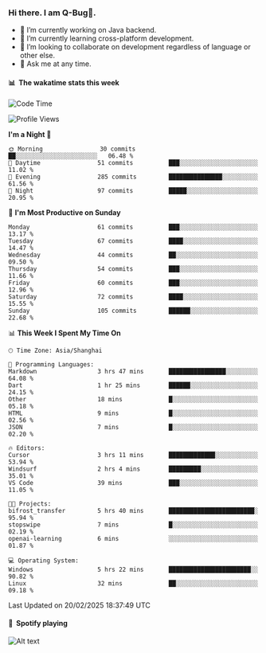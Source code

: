 ### Hi there. I am Q-Bug🐞.

- 🔭 I’m currently working on Java backend.
- 🌱 I’m currently learning cross-platform development.
- 👯 I’m looking to collaborate on development regardless of language or other else.
- 💬 Ask me at any time.

#### 📊 &nbsp;**The wakatime stats this week**  
<!--START_SECTION:waka-->
![Code Time](http://img.shields.io/badge/Code%20Time-249%20hrs%204%20mins-blue)

![Profile Views](http://img.shields.io/badge/Profile%20Views-0-blue)

**I'm a Night 🦉** 

```text
🌞 Morning                30 commits          ██░░░░░░░░░░░░░░░░░░░░░░░   06.48 % 
🌆 Daytime                51 commits          ███░░░░░░░░░░░░░░░░░░░░░░   11.02 % 
🌃 Evening                285 commits         ███████████████░░░░░░░░░░   61.56 % 
🌙 Night                  97 commits          █████░░░░░░░░░░░░░░░░░░░░   20.95 % 
```
📅 **I'm Most Productive on Sunday** 

```text
Monday                   61 commits          ███░░░░░░░░░░░░░░░░░░░░░░   13.17 % 
Tuesday                  67 commits          ████░░░░░░░░░░░░░░░░░░░░░   14.47 % 
Wednesday                44 commits          ██░░░░░░░░░░░░░░░░░░░░░░░   09.50 % 
Thursday                 54 commits          ███░░░░░░░░░░░░░░░░░░░░░░   11.66 % 
Friday                   60 commits          ███░░░░░░░░░░░░░░░░░░░░░░   12.96 % 
Saturday                 72 commits          ████░░░░░░░░░░░░░░░░░░░░░   15.55 % 
Sunday                   105 commits         ██████░░░░░░░░░░░░░░░░░░░   22.68 % 
```


📊 **This Week I Spent My Time On** 

```text
🕑︎ Time Zone: Asia/Shanghai

💬 Programming Languages: 
Markdown                 3 hrs 47 mins       ████████████████░░░░░░░░░   64.08 % 
Dart                     1 hr 25 mins        ██████░░░░░░░░░░░░░░░░░░░   24.15 % 
Other                    18 mins             █░░░░░░░░░░░░░░░░░░░░░░░░   05.18 % 
HTML                     9 mins              █░░░░░░░░░░░░░░░░░░░░░░░░   02.56 % 
JSON                     7 mins              █░░░░░░░░░░░░░░░░░░░░░░░░   02.20 % 

🔥 Editors: 
Cursor                   3 hrs 11 mins       █████████████░░░░░░░░░░░░   53.94 % 
Windsurf                 2 hrs 4 mins        █████████░░░░░░░░░░░░░░░░   35.01 % 
VS Code                  39 mins             ███░░░░░░░░░░░░░░░░░░░░░░   11.05 % 

🐱‍💻 Projects: 
bifrost_transfer         5 hrs 40 mins       ████████████████████████░   95.94 % 
stopswipe                7 mins              █░░░░░░░░░░░░░░░░░░░░░░░░   02.19 % 
openai-learning          6 mins              ░░░░░░░░░░░░░░░░░░░░░░░░░   01.87 % 

💻 Operating System: 
Windows                  5 hrs 22 mins       ███████████████████████░░   90.82 % 
Linux                    32 mins             ██░░░░░░░░░░░░░░░░░░░░░░░   09.18 % 
```


 Last Updated on 20/02/2025 18:37:49 UTC
<!--END_SECTION:waka-->

#### 🎵 &nbsp;**Spotify playing**  
![Alt text](https://spotify-recently-played-readme.vercel.app/api?user=e5y1o4x7kdt9kf2blu4wvmb4s&unique={true|1|on|yes})
